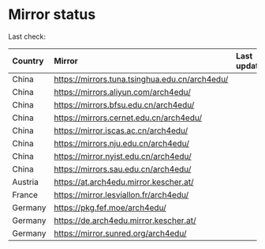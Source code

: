 <script src="./time.js"></script>
# Mirror status
Last check: <script type="text/javascript">localize(1742349065.8519437);</script>

|Country|Mirror|Last update|
|:------|:-----|:----------|
|China|https://mirrors.tuna.tsinghua.edu.cn/arch4edu/|<script type="text/javascript">localize(1742323509);</script>|
|China|https://mirrors.aliyun.com/arch4edu/|<script type="text/javascript">localize(1742323509);</script>|
|China|https://mirrors.bfsu.edu.cn/arch4edu/|<script type="text/javascript">localize(1742323509);</script>|
|China|https://mirrors.cernet.edu.cn/arch4edu/|<script type="text/javascript">localize(1742323509);</script>|
|China|https://mirror.iscas.ac.cn/arch4edu/|<script type="text/javascript">localize(1742323509);</script>|
|China|https://mirrors.nju.edu.cn/arch4edu/|<script type="text/javascript">localize(1742280273);</script>|
|China|https://mirror.nyist.edu.cn/arch4edu/|<script type="text/javascript">localize(1742280273);</script>|
|China|https://mirrors.sau.edu.cn/arch4edu/|<script type="text/javascript">localize(1731653531);</script>|
|Austria|https://at.arch4edu.mirror.kescher.at/|<script type="text/javascript">localize(1742323509);</script>|
|France|https://mirror.lesviallon.fr/arch4edu/|<script type="text/javascript">localize(1742323509);</script>|
|Germany|https://pkg.fef.moe/arch4edu/|<script type="text/javascript">localize(1742323509);</script>|
|Germany|https://de.arch4edu.mirror.kescher.at/|<script type="text/javascript">localize(1742323509);</script>|
|Germany|https://mirror.sunred.org/arch4edu/|<script type="text/javascript">localize(1742323509);</script>|

<script src="./tablefilter/tablefilter.js"></script>
<script src="./table.js"></script>